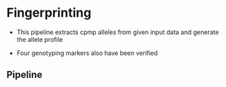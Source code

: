 # Fingerprinting
- This pipeline extracts cpmp alleles from given input data and generate the allele profile

- Four genotyping markers also have been verified 

## Pipeline 
